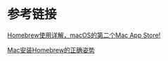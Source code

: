

# 参考链接

[Homebrew使用详解，macOS的第二个Mac App Store!](https://zhuanlan.zhihu.com/p/30704752)

[Mac安装Homebrew的正确姿势](https://www.jianshu.com/p/e0471aa6672d?utm_campaign=hugo)